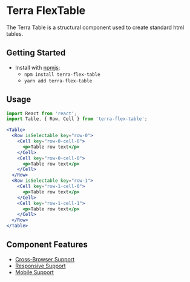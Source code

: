 # Terra FlexTable

The Terra Table is a structural component used to create standard html tables.

## Getting Started

- Install with [npmjs](https://www.npmjs.com):
  - `npm install terra-flex-table`
  - `yarn add terra-flex-table`

## Usage

```jsx
import React from 'react';
import Table, { Row, Cell } from 'terra-flex-table';

<Table>
  <Row isSelectable key="row-0">
    <Cell key="row-0-cell-0">
      <p>Table row text</p>
    </Cell>
    <Cell key="row-0-cell-0">
      <p>Table row text</p>
    </Cell>
  </Row>
  <Row isSelectable key="row-1">
    <Cell key="row-1-cell-0">
      <p>Table row text</p>
    </Cell>
    <Cell key="row-1-cell-1">
      <p>Table row text</p>
    </Cell>
  </Row>
</Table>
```

## Component Features
* [Cross-Browser Support](https://github.com/cerner/terra-ui/blob/master/src/terra-dev-site/contributing/ComponentStandards.e.contributing.md#cross-browser-support)
* [Responsive Support](https://github.com/cerner/terra-ui/blob/master/src/terra-dev-site/contributing/ComponentStandards.e.contributing.md#responsive-support)
* [Mobile Support](https://github.com/cerner/terra-ui/blob/master/src/terra-dev-site/contributing/ComponentStandards.e.contributing.md#mobile-support)
